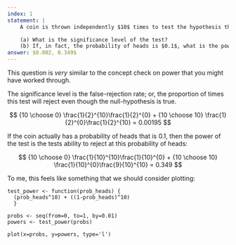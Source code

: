 ```yaml
---
index: 1
statement: |
    A coin is thrown independently $10$ times to test the hypothesis that the probability of heads is $\frac{1}{2}$ versus the alternative that the probability is not $\frac{1}{2}$ . The test rejects if either $0$ or $ 10$ heads are observed.

    (a) What is the significance level of the test?  
    (b) If, in fact, the probability of heads is $0.1$, what is the power of the test?
answer: $0.002, 0.349$
---
```


This question is _very_ similar to the concept check on power that you might have worked through. 

The significance level is the false-rejection rate; or, the proportion of times this test will reject even though the null-hypothesis is true. 

$$
{10 \choose 0} \frac{1}{2}^{10}\frac{1}{2}^{0} + {10 \choose 10} \frac{1}{2}^{0}\frac{1}{2}^{10} = 0.00195
$$

If the coin actually has a probability of heads that is $0.1$, then the power of the test is the tests ability to reject at this probability of heads: 

$$
{10 \choose 0} \frac{1}{10}^{10}\frac{1}{10}^{0} + {10 \choose 10} \frac{1}{10}^{0}\frac{9}{10}^{10} = 0.349
$$

To me, this feels like something that we should consider plotting:

```
test_power <- function(prob_heads) { 
  (prob_heads^10) + ((1-prob_heads)^10)
  }

probs <- seq(from=0, to=1, by=0.01)
powers <- test_power(probs)

plot(x=probs, y=powers, type='l')
```
